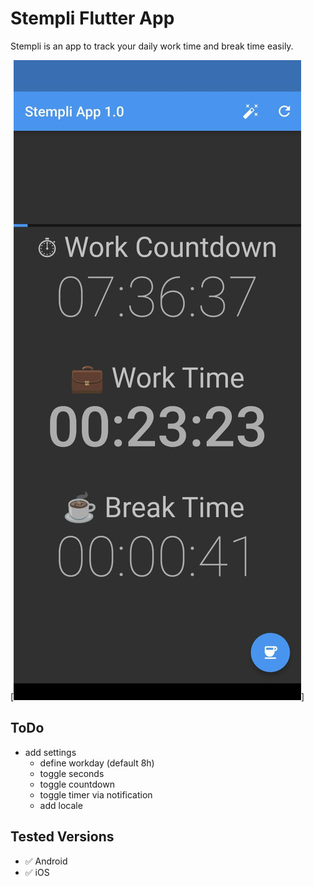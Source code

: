 # Stempli Flutter App

Stempli is an app to track your daily work time and break time easily.

[![Screenshot](screenshots/Screenshot1.jpg)]

## ToDo

- add settings
    - define workday (default 8h)
    - toggle seconds
    - toggle countdown
    - toggle timer via notification
    - add locale

## Tested Versions

- ✅ Android
- ✅ iOS